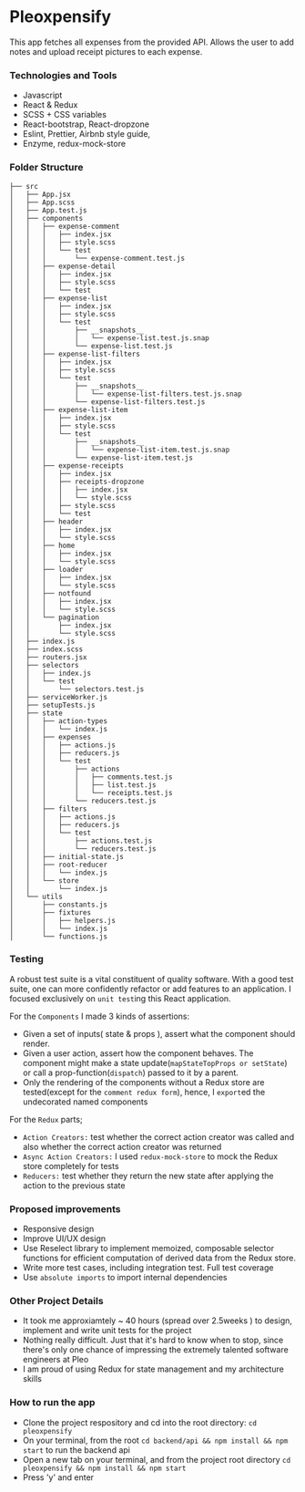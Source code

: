 # Pleoxpensify

This app fetches all expenses from the provided API. Allows the user to add notes and upload receipt pictures to each expense.

### Technologies and Tools

- Javascript
- React & Redux
- SCSS + CSS variables
- React-bootstrap, React-dropzone
- Eslint, Prettier, Airbnb style guide,
- Enzyme, redux-mock-store

### Folder Structure

```
├── src
│   ├── App.jsx
│   ├── App.scss
│   ├── App.test.js
│   ├── components
│   │   ├── expense-comment
│   │   │   ├── index.jsx
│   │   │   ├── style.scss
│   │   │   └── test
│   │   │       └── expense-comment.test.js
│   │   ├── expense-detail
│   │   │   ├── index.jsx
│   │   │   ├── style.scss
│   │   │   └── test
│   │   ├── expense-list
│   │   │   ├── index.jsx
│   │   │   ├── style.scss
│   │   │   └── test
│   │   │       ├── __snapshots__
│   │   │       │   └── expense-list.test.js.snap
│   │   │       └── expense-list.test.js
│   │   ├── expense-list-filters
│   │   │   ├── index.jsx
│   │   │   ├── style.scss
│   │   │   └── test
│   │   │       ├── __snapshots__
│   │   │       │   └── expense-list-filters.test.js.snap
│   │   │       └── expense-list-filters.test.js
│   │   ├── expense-list-item
│   │   │   ├── index.jsx
│   │   │   ├── style.scss
│   │   │   └── test
│   │   │       ├── __snapshots__
│   │   │       │   └── expense-list-item.test.js.snap
│   │   │       └── expense-list-item.test.js
│   │   ├── expense-receipts
│   │   │   ├── index.jsx
│   │   │   ├── receipts-dropzone
│   │   │   │   ├── index.jsx
│   │   │   │   └── style.scss
│   │   │   ├── style.scss
│   │   │   └── test
│   │   ├── header
│   │   │   ├── index.jsx
│   │   │   └── style.scss
│   │   ├── home
│   │   │   ├── index.jsx
│   │   │   └── style.scss
│   │   ├── loader
│   │   │   ├── index.jsx
│   │   │   └── style.scss
│   │   ├── notfound
│   │   │   ├── index.jsx
│   │   │   └── style.scss
│   │   └── pagination
│   │       ├── index.jsx
│   │       └── style.scss
│   ├── index.js
│   ├── index.scss
│   ├── routers.jsx
│   ├── selectors
│   │   ├── index.js
│   │   └── test
│   │       └── selectors.test.js
│   ├── serviceWorker.js
│   ├── setupTests.js
│   ├── state
│   │   ├── action-types
│   │   │   └── index.js
│   │   ├── expenses
│   │   │   ├── actions.js
│   │   │   ├── reducers.js
│   │   │   └── test
│   │   │       ├── actions
│   │   │       │   ├── comments.test.js
│   │   │       │   ├── list.test.js
│   │   │       │   └── receipts.test.js
│   │   │       └── reducers.test.js
│   │   ├── filters
│   │   │   ├── actions.js
│   │   │   ├── reducers.js
│   │   │   └── test
│   │   │       ├── actions.test.js
│   │   │       └── reducers.test.js
│   │   ├── initial-state.js
│   │   ├── root-reducer
│   │   │   └── index.js
│   │   └── store
│   │       └── index.js
│   └── utils
│       ├── constants.js
│       ├── fixtures
│       │   ├── helpers.js
│       │   └── index.js
│       └── functions.js
```

### Testing

A robust test suite is a vital constituent of quality software. With a good test suite, one can more confidently refactor or add features to an application.
I focused exclusively on `unit test`ing this React application.

For the `Components` I made 3 kinds of assertions:

- Given a set of inputs( state & props ), assert what the component should render.
- Given a user action, assert how the component behaves. The component might make a state update(`mapStateTopProps or setState`) or call a prop-function(`dispatch`) passed to it by a parent.
- Only the rendering of the components without a Redux store are tested(except for the `comment redux form`), hence, I `export`ed the undecorated named components

For the `Redux` parts;

- `Action Creators:` test whether the correct action creator was called and also whether the correct action creator was returned
- `Async Action Creators:` I used `redux-mock-store` to mock the Redux store completely for tests
- `Reducers:` test whether they return the new state after applying the action to the previous state

### Proposed improvements

- Responsive design
- Improve UI/UX design
- Use Reselect library to implement memoized, composable selector functions for efficient computation of derived data from the Redux store.
- Write more test cases, including integration test. Full test coverage
- Use `absolute imports` to import internal dependencies

### Other Project Details

- It took me approxiamtely ~ 40 hours (spread over 2.5weeks ) to design, implement and write unit tests for the project
- Nothing really difficult. Just that it's hard to know when to stop, since there's only one chance of impressing the extremely talented software engineers at Pleo
- I am proud of using Redux for state management and my architecture skills

### How to run the app

- Clone the project respository and cd into the root directory: `cd pleoxpensify`
- On your terminal, from the root `cd backend/api && npm install && npm start` to run the backend api
- Open a new tab on your terminal, and from the project root directory `cd pleoxpensify && npm install && npm start`
- Press 'y' and enter
